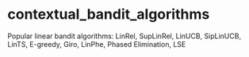 # contextual_bandit_algorithms
Popular linear bandit algorithms: LinRel, SupLinRel, LinUCB, SipLinUCB, LinTS, E-greedy, Giro, LinPhe, Phased Elimination, LSE

